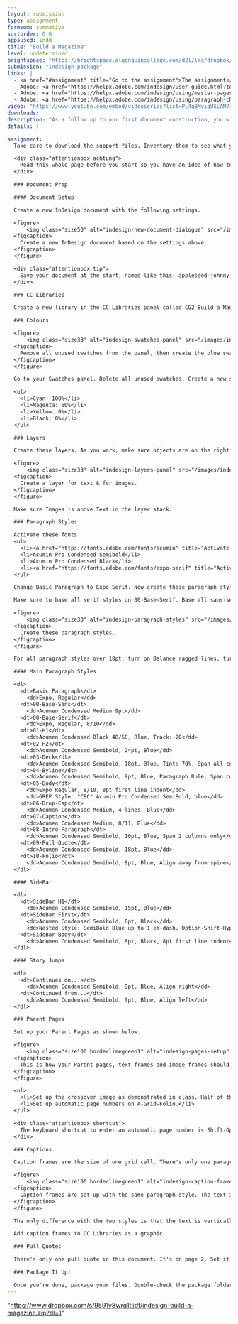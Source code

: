 ```yaml
---
layout: submission
type: assignment
formsum: summative
sortorder: 0.0
appsused: indd
title: "Build a Magazine"
level: undetermined
brightspace: "https://brightspace.algonquincollege.com/d2l/lms/dropbox/user/folder_submit_files.d2l?db=130753&grpid=0&isprv=0&bp=0&ou=145550"
submission: "indesign-package"
links: |
  - <a href="#assignment" title="Go to the assignment">The assignment</a>
  - Adobe: <a href="https://helpx.adobe.com/indesign/user-guide.html?topic=/indesign/morehelp/layout_and_design.ug.js" title="InDesign Layout & Design" target="_blank">InDesign Layout & Design</a>
  - Adobe: <a href="https://helpx.adobe.com/indesign/using/master-pages.html" title="Parent Pages" target="_blank">Parent Pages</a>
  - Adobe: <a href="https://helpx.adobe.com/indesign/using/paragraph-character-styles.html" title="Paragraph & Character Styles" target="_blank">Paragraph & Character Styles</a>
video: "https://www.youtube.com/embed/videoseries?list=PL4qBMvigUSLAM7iNFT5e-fXbxQn2nt7X7"
downloads:
description: "As a follow up to our first document construction, you will build these magazine pages with the provided content, based on the provided model. "
details: |

assignment: |
  Take care to download the support files. Inventory them to see what you're working with.

  <div class="attentionbox achtung">
    Read this whole page before you start so you have an idea of how to proceed.
  </div>

  ### Document Prep

  #### Document Setup

  Create a new InDesign document with the following settings.

  <figure>
      <img class="size50" alt="indesign-new-document-dialogue" src="/images/indesign-build-a-magazine/indesign-new-document-dialogue.jpg">
  <figcaption>
    Create a new InDesign document based on the settings above.
  </figcaption>
  </figure>

  <div class="attentionbox tip">
    Save your document at the start, named like this: appleseed-johnny-#-build-a-magazine.indd
  </div>

  ### CC Libraries

  Create a new library in the CC Libraries panel called CG2 Build a Magazine. As you create re-uable items, add them to your CC Libraries panel.

  ### Colours

  <figure>
      <img class="size33" alt="indesign-swatches-panel" src="/images/indesign-build-a-magazine/indesign-swatches-panel.jpg">
  <figcaption>
    Remove all unused swatches from the panel, then create the blue swatch.
  </figcaption>
  </figure>

  Go to your Swatches panel. Delete all unused swatches. Create a new swatch that's:

  <ul>
    <li>Cyan: 100%</li>
    <li>Magenta: 50%</li>
    <li>Yellow: 0%</li>
    <li>Black: 0%</li>
  </ul>

  ### Layers

  Create these layers. As you work, make sure objects are on the right layer.

  <figure>
      <img class="size33" alt="indesign-layers-panel" src="/images/indesign-build-a-magazine/indesign-layers-panel.jpg">
  <figcaption>
    Create a layer for text & for images.
  </figcaption>
  </figure>

  Make sure Images is above Text in the layer stack.

  ### Paragraph Styles

  Activate these fonts
  <ul>
    <li><a href="https://fonts.adobe.com/fonts/acumin" title="Activate Acumin on Adobe Fonts." target="_blank">Acumin Pro Condensed Medium</a></li>
    <li>Acumin Pro Condensed Semibold</li>
    <li>Acumin Pro Condensed Black</li>
    <li><a href="https://fonts.adobe.com/fonts/expo-serif" title="Activate Expo Serif on Adobe Fonts." target="_blank">Expo Serif Pro Regular</a></li>
  </ul>

  Change Basic Paragraph to Expo Serif. Now create these paragraph styles. See the descriptions below.

  Make sure to base all serif styles on 00-Base-Serif. Base all sans-serif on 00-Base-Sans.

  <figure>
      <img class="size33" alt="indesign-paragraph-styles" src="/images/indesign-build-a-magazine/indesign-paragraph-styles.jpg">
  <figcaption>
    Create these paragraph styles.
  </figcaption>
  </figure>

  For all paragraph styles over 18pt, turn on Balance ragged lines, turn Hyphenation off. For titles, turn on Span Columns. Create an 8pt Space After.

  #### Main Paragraph Styles

  <dl>
    <dt>Basic Paragraph</dt>
      <dd>Expo, Regular</dd>
    <dt>00-Base-Sans</dt>
      <dd>Acumen Condensed Medium 9pt</dd>
    <dt>00-Base-Serif</dt>
      <dd>Expo, Regular, 8/10</dd>
    <dt>01-H1</dt>
      <dd>Acumen Condensed Black 48/50, Blue, Track:-20</dd>
    <dt>02-H2</dt>
      <dd>Acumen Condensed Semibold, 24pt, Blue</dd>
    <dt>03-Deck</dt>
      <dd>Acumen Condensed Semibold, 18pt, Blue, Tint: 70%, Span all columns</dd>
    <dt>04-Byline</dt>
      <dd>Acumen Condensed Semibold, 9pt, Blue, Paragraph Rule, Span columns</dd>
    <dt>05-Body</dt>
      <dd>Expo Regular, 8/10, 8pt first line indent</dd>
      <dd>GREP Style: "CBC" Acumin Pro Condensed SemiBold, blue</dd>
    <dt>06-Drop-Cap</dt>
      <dd>Acumen Condensed Medium, 4 lines, Blue</dd>
    <dt>07-Caption</dt>
      <dd>Acumen Condensed Medium, 8/11, Blue</dd>
    <dt>08-Intro-Paragraph</dt>
      <dd>Acumen Condensed Semibold, 10pt, Blue, Span 2 columns only</dd>
    <dt>09-Pull Quote</dt>
      <dd>Acumen Condensed Semibold, 18pt, Blue</dd>
    <dt>10-Folio</dt>
      <dd>Acumen Condensed Semibold, 8pt, Blue, Align away from spine</dd>
  </dl>

  #### SideBar

  <dl>
    <dt>SideBar H1</dt>
      <dd>Acumen Condensed Semibold, 15pt, Blue</dd>
    <dt>SideBar First</dt>
      <dd>Acumen Condensed Semibold, 8pt, Black</dd>
      <dd>Nested Style: SemiBold Blue up to 1 em-dash. Option-Shift-Hyphen to type an em-dash.</dd>
    <dt>SideBar Body</dt>
      <dd>Acumen Condensed Semibold, 8pt, Black, 8pt first line indent</dd>
  </dl>

  #### Story Jumps

  <dl>
    <dt>Continues on...</dt>
      <dd>Acumen Condensed Semibold, 9pt, Blue, Align right</dd>
    <dt>Continued from...</dt>
      <dd>Acumen Condensed Semibold, 9pt, Blue, Align left</dd>
  </dl>

  ### Parent Pages

  Set up your Parent Pages as shown below.

  <figure>
      <img class="size100 borderlimegreen1" alt="indesign-pages-setup" src="/images/indesign-build-a-magazine/indesign-pages-setup.jpg">
  <figcaption>
    This is how your Parent pages, text frames and image frames should be set up.
  </figcaption>
  </figure>

  <ul>
    <li>Set up the crossover image as demonstrated in class. Half of the image should be on each page.</li>
    <li>Set up automatic page numbers on A-Grid-Folio.</li>
  </ul>

  <div class="attentionbox shortcut">
    The keyboard shortcut to enter an automatic page number is Shift-Option-Command-N.
  </div>

  ### Captions

  Caption frames are the size of one grid cell. There's only one paragraph style.

  <figure>
      <img class="size100 borderlimegreen1" alt="indesign-caption-frame-setup" src="/images/indesign-build-a-magazine/indesign-caption-frame-setup.jpg">
  <figcaption>
    Caption frames are set up with the same paragraph style. The text is either aligned to the bottom or the top of the frame in the box options.
  </figcaption>
  </figure>

  The only difference with the two styles is that the text is vertically aligned to the top for one and to the bottom on the other.

  Add caption frames to CC Libraries as a graphic.

  ### Pull Quotes

  There's only one pull quote in this document. It's on page 2. Set it up the same way we did in class. Make sure to add it to your CC Libraries panel.

  ### Package It Up!

  Once you're done, package your files. Double-check the package folder to make sure the files are all there.
---
```

"https://www.dropbox.com/s/9591y8wrq1tljdf/indesign-build-a-magazine.zip?dl=1"

